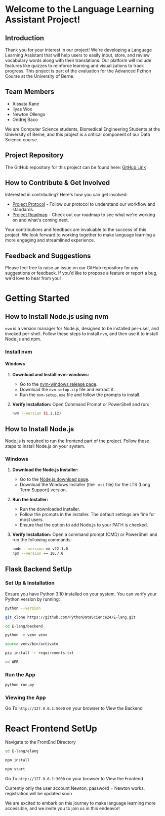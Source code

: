 # Welcome to the Language Learning Assistant Project!

## Introduction
Thank you for your interest in our project! We're developing a Language Learning Assistant that will help users to easily input, store, and review vocabulary words along with their translations. Our platform will include features like quizzes to reinforce learning and visualizations to track progress. This project is part of the evaluation for the Advanced Pzthon Course at the University of Berne.

## Team Members
- Aissata Kane  
- Ilyas Woo
- Newton Ollengo
- Ondrej Baco

We are Computer Science students, Biomedical Engineering Students at the University of Berne, and this project is a critical component of our Data Science course.

## Project Repository
The GitHub repository for this project can be found here: [GitHub Link ](https://github.com/Newton001/Language-Learning-Assistant.git)

## How to Contribute & Get Involved
Interested in contributing? Here's how you can get involved:
- [Project Protocol](https://github.com/Newton001/Language-Learning-Assistant.git) - Follow our protocol to understand our workflow and standards.
- [Project Roadmap](https://github.com/PythonDataScience24/Language-Learning-Assistant/blob/main/Roadmap.md) - Check out our roadmap to see what we're working on and what's coming next.

Your contributions and feedback are invaluable to the success of this project. We look forward to working together to make language learning a more engaging and streamlined experience.

## Feedback and Suggestions
Please feel free to raise an issue on our GitHub repository for any suggestions or feedback. If you'd like to propose a feature or report a bug, we'd love to hear from you!

# Getting Started

## How to Install Node.js using nvm

`nvm` is a version manager for Node.js, designed to be installed per-user, and invoked per-shell. Follow these steps to install `nvm`, and then use it to install Node.js and npm.

### Install nvm

#### Windows

1. **Download and Install nvm-windows:**
   - Go to the [nvm-windows release page](https://github.com/coreybutler/nvm-windows/releases).
   - Download the `nvm-setup.zip` file and extract it.
   - Run the `nvm-setup.exe` file and follow the prompts to install.

2. **Verify Installation:**
   Open Command Prompt or PowerShell and run:
   ```bash
   nvm --version (1.1.12)

## How to Install Node.js

Node.js is required to run the frontend part of the project. Follow these steps to install Node.js on your system.

### Windows

1. **Download the Node.js Installer:**
   - Go to the [Node.js download page](https://nodejs.org/).
   - Download the Windows Installer (the `.msi` file) for the LTS (Long Term Support) version.

2. **Run the Installer:**
   - Run the downloaded installer.
   - Follow the prompts in the installer. The default settings are fine for most users.
   - Ensure that the option to add Node.js to your PATH is checked.

3. **Verify Installation:**
   Open a command prompt (CMD) or PowerShell and run the following commands:
   ```bash
   node --version == v22.1.0
   npm --version == 10.7.0

## Flask Backend SetUp

### Set Up & Installation

Ensure you have Python 3.10 installed on your system. You can verify your Python version by running:

```bash
python --version

git clone https://github.com/PythonDataScience24/E-lang.git

cd E-lang/backend

python -m venv venv

source venv/bin/activate

pip install -r requirements.txt

cd WEB
```
### Run the App
```bash
python run.py

```
### Viewing the App
Go To ```http://127.0.0.1:5000``` on your browser to View the Backend


# React Frontend SetUp

Navigate to the FrontEnd Directory

``` bash
cd E-lang/elang

npm install

npm start

```
Go To ```http://127.0.0.1:3000``` on your browser to View the Frontend

Currently only the user account Newton, password = Newton works, registration will be updated soon

We are excited to embark on this journey to make language learning more accessible, and we invite you to join us in this endeavor!
